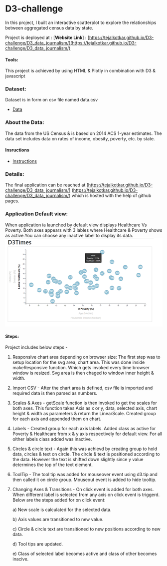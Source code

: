 # D3-challenge
In this project, I built an interactive scatterplot to explore the relationships between aggregated census data by state.

Project is deployed at :
[**Website Link**] : [https://tejalkotkar.github.io/D3-challenge/D3_data_journalism/](https://tejalkotkar.github.io/D3-challenge/D3_data_journalism/)


#### Tools:
This project is achieved by using HTML & Plotly in combination with D3 & javascript


### Dataset:
Dataset is in form on csv file named data.csv 
* [Data](D3_data_journalism/assets/data/data.csv)

### About the Data:
The data from the US Census & is based on 2014 ACS 1-year estimates. The data set includes data on rates of income, obesity, poverty, etc. by state.

#### Insructions 
* [Instructions](Instructions/Instructions.md)

### Details:
The final application can be reached at [https://tejalkotkar.github.io/D3-challenge/D3_data_journalism/] (https://tejalkotkar.github.io/D3-challenge/D3_data_journalism/) which is hosted with the help of github pages.

### Application Default view: 
When application ia launched by default view displays Healthcare Vs Poverty. Both axes appears with 3 lables where Healthcare & Poverty shows as active.You can choose any inactive label to display its data. 
![Default_view](Images/Default_view.PNG)

#### Steps:
Project includes below steps -
1) Responsive chart area depending on browser size:
	The first step was to setup location for the svg area, chart area. This was done inside makeResponsive function. Which gets invoked every time browser window is resized.
	Svg area is then chaged to window inner height & width.

2) Import CSV -
	After the chart area is defined, csv file is imported and required data is then parsed as numbers.

3) Scales & Axes -
	getScale function is then invoked to get the scales for both axes. This function takes Axis as x or y, data, selected axis, chart height & width as parameters & return the LinearScale.
	Created group for each axis and appended them on chart.
	
4) Labels - 
	Created group for each axis labels. Added class as active for Poverty & Healthcare from x & y axis respectively for default view. For all olther labels class added was inactive.

5) Circles & circle text - 
	Again this was achievd by creating group to hold data, circles & text on circle. The circle & text is positioned according to the data.
	However the text is shifted down slightly since y value determines the top of the text element.

6) ToolTip - 
	The tool tip was added for mouseover event using d3.tip and then called it on circle group. Mouseout event is added to hide tooltip.
	
7) Changing Axes & Transitions -
	On click event is added for both axes. When different label is selected from any axis on click event is triggerd.
	Below are the steps added for on click event:

	a) New scale is calculated for the selected data.

	b) Axis values are transitioned to new value.

	c) Circle & circle text are transitioned to new positions according to new data.

	d) Tool tips are updated.

	e) Class of selected label becomes active and class of other becomes inacive.
	

